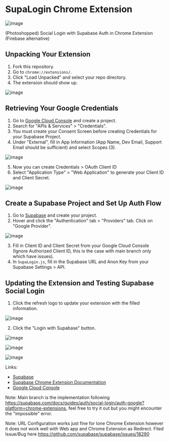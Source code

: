 # SupaLogin Chrome Extension
![image](https://github.com/OrangeDev2/SupaLogin-Chrome-Extension/assets/47803678/4762b2d1-53b6-4d98-90c3-8d4c42c6b72b)

(Photoshopped)
Social Login with Supabase Auth in Chrome Extension (Firebase alternative)

## Unpacking Your Extension
1. Fork this repository.
2. Go to `chrome://extensions/`.
3. Click "Load Unpacked" and select your repo directory.
4. The extension should show up.
   
![image](https://github.com/OrangeDev2/SupaLogin-Chrome-Extension/assets/47803678/ac4bbbf4-698c-46df-8e73-6ca5d4b63632)

## Retrieving Your Google Credentials
1. Go to [Google Cloud Console](https://console.cloud.google.com/) and create a project.
2. Search for "APIs & Services" > "Credentials".
3. You must create your Consent Screen before creating Credentials for your Supabase Project.
4. Under "External", fill in App Information (App Name, Dev Email, Support Email should be sufficient) and select Scopes (3).

![image](https://github.com/OrangeDev2/SupaLogin-Chrome-Extension/assets/47803678/1bd278bd-6116-4873-a5eb-db3c0839ca6a)

5. Now you can create Credentials > OAuth Client ID
6. Select "Application Type" > "Web Application" to generate your Client ID and Client Secret.
    
![image](https://github.com/OrangeDev2/SupaLogin-Chrome-Extension/assets/47803678/8a35750b-e460-443f-b510-c753bea13ce8)

## Create a Supabase Project and Set Up Auth Flow
1. Go to [Supabase](https://supabase.com/) and create your project.
2. Hover and click the "Authentication" tab > "Providers" tab. Click on "Google Provider".
   
![image](https://github.com/OrangeDev2/SupaLogin-Chrome-Extension/assets/47803678/baf2aaba-f06e-4e73-93d5-7579fd12c379)

3. Fill in Client ID and Client Secret from your Google Cloud Console (Ignore Authorized Client ID, this is the case with main branch only which have issues).
4. In `SupaLogin.js`, fill in the Supabase URL and Anon Key from your Supabase Settings > API.

<!--
## Editing Chrome Extension (Manifest.json, supaLogin.js)
1. In `Manifest.json`, fill in the Authorized Client ID from your Supabase Project (where you filled it in) or Google Cloud Console.
   
![image](https://github.com/OrangeDev2/SupaLogin-Chrome-Extension/assets/47803678/050c852a-6256-4f61-8be4-ae60613a152d)

2. In `supaLogin.js`, fill in the Supabase URL and Anon Key from your Supabase Settings > API.
-->

## Updating the Extension and Testing Supabase Social Login
1. Click the refresh logo to update your extension with the filled information.
   
![image](https://github.com/OrangeDev2/SupaLogin-Chrome-Extension/assets/47803678/ca180aaf-076d-415d-9725-c3c6665a47a2)

2. Click the "Login with Supabase" button.
   
![image](https://github.com/OrangeDev2/SupaLogin-Chrome-Extension/assets/47803678/ac4bbbf4-698c-46df-8e73-6ca5d4b63632)

![image](https://github.com/OrangeDev2/SupaLogin-Chrome-Extension/assets/47803678/ba0d4cd6-92e7-4eff-baf3-cbef1afb7b68)

![image](https://github.com/OrangeDev2/SupaLogin-Chrome-Extension/assets/47803678/2fe47261-1af8-44a1-8784-a51aff153de8)



Links: 
- [Supabase](https://supabase.com/)
- [Supabase Chrome Extension Documentation](https://supabase.com/docs/guides/auth/social-login/auth-google?platform=chrome-extensions)
- [Google Cloud Console](https://console.cloud.google.com/)

Note: Main branch is the implementation following https://supabase.com/docs/guides/auth/social-login/auth-google?platform=chrome-extensions, feel free to try it out but you might encounter the "impossible" error.

Note: URL Configuration works just fine for lone Chrome Extension however it does not work well with Web app and Chrome Extension as Redirect.  Filed Issue/Bug here https://github.com/supabase/supabase/issues/18290
